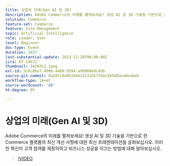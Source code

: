 ```yaml
---
title: 상업의 미래(Gen AI 및 3D)
description: Adobe Commerce의 미래를 펼쳐보세요! 생성 AI 및 3D 기술을 기반으로 한 Commerce 플랫폼의 최신 개선 사항에 대한 최신 프레젠테이션을 살펴보십시오. 이러한 혁신이 고객 참여를 재정의하고 비즈니스 성공을 이끄는 방법에 대해 알아보십시오.
solution: Commerce
feature-set: Commerce
feature: Site Management
topic: Artificial Intelligence
role: Leader, User
level: Beginner
doc-type: Event
duration: 1837
last-substantial-update: 2023-12-20T00:00:00Z
jira: KT-14672
thumbnail: 3426312.jpeg
exl-id: 5c6c8be7-490b-44b0-9594-a9b008e0c8db
source-git-commit: 9a297cda953d4414131657f9ac84580aea0eabeb
workflow-type: tm+mt
source-wordcount: '88'
ht-degree: 0%

---
```


# 상업의 미래(Gen AI 및 3D)

Adobe Commerce의 미래를 펼쳐보세요! 생성 AI 및 3D 기술을 기반으로 한 Commerce 플랫폼의 최신 개선 사항에 대한 최신 프레젠테이션을 살펴보십시오. 이러한 혁신이 고객 참여를 재정의하고 비즈니스 성공을 이끄는 방법에 대해 알아보십시오.

>[!VIDEO](https://video.tv.adobe.com/v/3456463/?learn=on&captions=kor)
